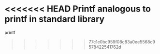 <<<<<<< HEAD
Printf
analogous to printf in standard library
=======
printf
>>>>>>> 77c1e0bc959f08c83a0ee5568c9578422541762d
